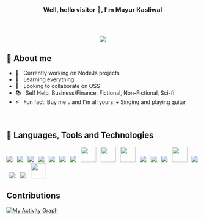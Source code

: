 <div align="center">
<h3>Well, hello visitor 👋, I'm Mayur Kasliwal<h3>
<br>
<p>
  <img src="https://readme-typing-svg.herokuapp.com/?lines=Full-stack%20Developer;3%2B%20years%20of%20coding%20experience;1%2B%20years%20of%20working%20experience&font=Fira%20Code&center=true&width=440&height=45&color=f75c7e&vCenter=true&size=22">
</p>
</div>

  
## 🤠 About me

- 🔭 &nbsp; Currently working on NodeJs projects
- 🌱 &nbsp; Learning everything
- 🔦 &nbsp; Looking to collaborate on OSS
- 📚 &nbsp; Self Help, Business/Finance, Fictional, Non-Fictional, Sci-fi
- ⚡ &nbsp; Fun fact: Buy me `☕` and I'm all yours; `❤️` Singing and playing guitar

<br>
  
## 🔨 Languages, Tools and Technologies
<div align="left">
<img src="https://img.icons8.com/color/48/000000/java-coffee-cup-logo--v1.png"/>
&nbsp; <img src="https://img.icons8.com/color/40/000000/c-programming.png"/>
&nbsp; <img src="https://img.icons8.com/color/40/000000/c-plus-plus-logo.png"/>
&nbsp; <img src="https://img.icons8.com/color/48/000000/python--v1.png"/>
&nbsp; <img src="https://img.icons8.com/fluency/60/000000/flask.png"/>
&nbsp; <img src="https://img.icons8.com/color/48/000000/javascript--v1.png"/>
&nbsp; <img src="https://img.icons8.com/color/48/000000/nodejs.png"/>
&nbsp; <img height="40" src="https://github.com/fastify/graphics/blob/master/fastify-white-landscape.svg"/>
&nbsp; <img height="40" src="https://jestjs.io/img/jest.png"/>
&nbsp; <img height="40" src="https://camo.githubusercontent.com/0566752248b4b31b2c4bdc583404e41066bd0b6726f310b73e1140deefcc31ac/68747470733a2f2f692e636c6f756475702e636f6d2f7a6659366c4c376546612d3330303078333030302e706e67"/>
&nbsp; <img src="https://img.icons8.com/color/48/000000/vue-js.png"/>
&nbsp; <img src="https://img.icons8.com/color/48/000000/mysql-logo.png"/>
&nbsp; <img src="https://img.icons8.com/color/40/000000/postgreesql.png"/>
&nbsp; <img height="40" src="https://www.heidisql.com/images/heidisql_logo.png"/>
&nbsp; <img src="https://img.icons8.com/fluency/40/000000/visual-studio-code-2019.png"/>
&nbsp; <img src="https://img.icons8.com/color/48/000000/docker.png"/>
&nbsp; <img src="https://img.icons8.com/color/48/000000/git.png"/>
&nbsp; <img src="https://www.vectorlogo.zone/logos/getpostman/getpostman-icon.svg" height="40px"/>
</dev>
  
<br>  

## Contributions
  
<a href="https://github.com/ashutosh00710/github-readme-activity-graph"><img alt="My Activity Graph" src="https://activity-graph.herokuapp.com/graph?username=mkasliwal&theme=react-dark&line=F85D7F&point=FFFFFF&hide_border=true" /></a>
